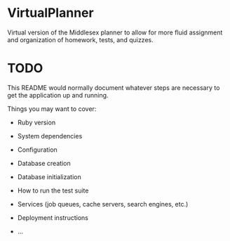 # VirtualPlanner
Virtual version of the Middlesex planner to allow for more fluid assignment and organization of homework, tests, and quizzes.

# TODO

This README would normally document whatever steps are necessary to get the
application up and running.

Things you may want to cover:

* Ruby version

* System dependencies

* Configuration

* Database creation

* Database initialization

* How to run the test suite

* Services (job queues, cache servers, search engines, etc.)

* Deployment instructions

* ...

